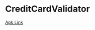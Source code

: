 # CreditCardValidator
[Apk Link](https://drive.google.com/file/d/1W_R9Z4B2Wvuy6U2DSdOLaQUZarRUmBNd/view?usp=sharing)
